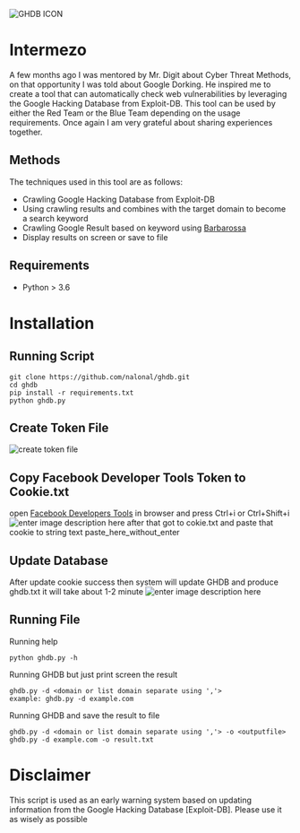 ![GHDB ICON](https://i.ibb.co/dtn1Lfd/Webp-net-resizeimage-1.png)

# Intermezo


A few months ago I was mentored by Mr. Digit about Cyber Threat Methods, on that opportunity I was told about Google Dorking. He inspired me to create a tool that can automatically check web vulnerabilities by leveraging the Google Hacking Database from Exploit-DB. This tool can be used by either the Red Team or the Blue Team depending on the usage requirements. Once again I am very grateful about sharing experiences together.

## Methods

The techniques used in this tool are as follows:

- Crawling Google Hacking Database from Exploit-DB
- Using crawling results and combines with the target domain to become a search keyword
- Crawling Google Result based on keyword using [Barbarossa](https://github.com/nalonal/barbarossa)
- Display results on screen or save to file

## Requirements
- Python > 3.6



# Installation

## Running Script

    git clone https://github.com/nalonal/ghdb.git
    cd ghdb
    pip install -r requirements.txt
    python ghdb.py



## Create Token File
![create token file](https://i.ibb.co/0c3q2LF/createfile.png)

## Copy Facebook Developer Tools Token to Cookie.txt
open [Facebook Developers Tools](https://developers.facebook.com/tools/) in browser and press Ctrl+i or Ctrl+Shift+i
![enter image description here](https://i.ibb.co/zPjp4WT/cookie.png)
after that got to cokie.txt and paste that cookie to string text paste_here_without_enter

## Update Database

After update cookie success then system will update GHDB and produce ghdb.txt it will take about 1-2 minute
![enter image description here](https://i.ibb.co/kMMWr8G/update-ghdb.png)

## Running File

Running help

    python ghdb.py -h

Running GHDB but just print screen the result

    ghdb.py -d <domain or list domain separate using ','>
    example: ghdb.py -d example.com

Running GHDB and save the result to file

    ghdb.py -d <domain or list domain separate using ','> -o <outputfile>
    ghdb.py -d example.com -o result.txt

# Disclaimer
This script is used as an early warning system based on updating information from the Google Hacking Database [Exploit-DB]. Please use it as wisely as possible

